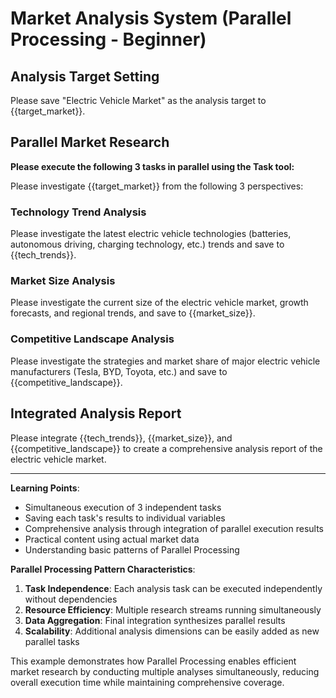 # Market Analysis System (Parallel Processing - Beginner)

## Analysis Target Setting
Please save "Electric Vehicle Market" as the analysis target to {{target_market}}.

## Parallel Market Research
**Please execute the following 3 tasks in parallel using the Task tool:**

Please investigate {{target_market}} from the following 3 perspectives:

### Technology Trend Analysis
Please investigate the latest electric vehicle technologies (batteries, autonomous driving, charging technology, etc.) trends and save to {{tech_trends}}.

### Market Size Analysis
Please investigate the current size of the electric vehicle market, growth forecasts, and regional trends, and save to {{market_size}}.

### Competitive Landscape Analysis
Please investigate the strategies and market share of major electric vehicle manufacturers (Tesla, BYD, Toyota, etc.) and save to {{competitive_landscape}}.

## Integrated Analysis Report
Please integrate {{tech_trends}}, {{market_size}}, and {{competitive_landscape}} to create a comprehensive analysis report of the electric vehicle market.

---

**Learning Points**:
- Simultaneous execution of 3 independent tasks
- Saving each task's results to individual variables
- Comprehensive analysis through integration of parallel execution results
- Practical content using actual market data
- Understanding basic patterns of Parallel Processing

**Parallel Processing Pattern Characteristics**:
1. **Task Independence**: Each analysis task can be executed independently without dependencies
2. **Resource Efficiency**: Multiple research streams running simultaneously
3. **Data Aggregation**: Final integration synthesizes parallel results
4. **Scalability**: Additional analysis dimensions can be easily added as new parallel tasks

This example demonstrates how Parallel Processing enables efficient market research by conducting multiple analyses simultaneously, reducing overall execution time while maintaining comprehensive coverage.
